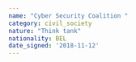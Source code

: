 ```yaml
---
name: "Cyber Security Coalition "
category: civil_society
nature: "Think tank"
nationality: BEL
date_signed: '2018-11-12'
---
```

    